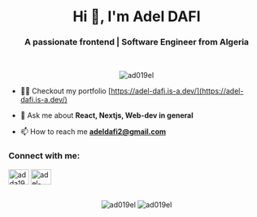 <h1 align="center">Hi 👋, I'm Adel DAFI</h1>
<h3 align="center">A passionate frontend | Software Engineer from Algeria</h3>
<br/>
<p align="center"> <img src="https://komarev.com/ghpvc/?username=ad019el&label=Profile%20views&color=567dd7&style=flat" alt="ad019el" /> </p>

- 👨‍💻 Checkout my portfolio [https://adel-dafi.is-a.dev/](https://adel-dafi.is-a.dev/)

- 💬 Ask me about **React, Nextjs, Web-dev in general**

- 📫 How to reach me **adeldafi2@gmail.com**

<h3 align="left">Connect with me:</h3>
<p align="left">
<a href="https://twitter.com/ad019el" target="blank"><img align="center" src="https://raw.githubusercontent.com/rahuldkjain/github-profile-readme-generator/master/src/images/icons/Social/twitter.svg" alt="adda1901" height="30" width="40" /></a>
<a href="https://linkedin.com/in/adel-dafi" target="blank"><img align="center" src="https://raw.githubusercontent.com/rahuldkjain/github-profile-readme-generator/master/src/images/icons/Social/linked-in-alt.svg" alt="adel-dafi" height="30" width="40" /></a>
</p>

<br/>
<div align="center">
<span><img src="https://github-readme-stats.vercel.app/api?username=ad019el&show_icons=true&locale=en&theme=dark" alt="ad019el" /></span>
<span><img  src="https://github-readme-streak-stats.herokuapp.com/?user=ad019el&theme=dark" alt="ad019el" /></span>
</div>
